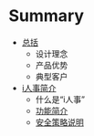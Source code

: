 # Summary

* [总括](README.md)
  * 设计理念
  * 产品优势
  * 典型客户
* [i人事简介](introduction.md)
  * 什么是“i人事”
   * [功能简介](introduction/functions.md)
   * [安全策略说明](introduction/security-strategy.md)

